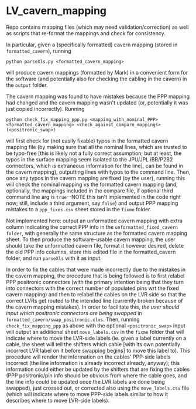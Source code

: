 # LV_cavern_mapping
Repo contains mapping files (which may need validation/correction) as well as scripts that re-format the mappings and check for consistency.

In particular, given a (specifically formatted) cavern mapping (stored in `formatted_cavern`), running

`python parseXls.py <formatted_cavern_mapping>`

will produce cavern mappings (formatted by Mark) in a convenient form for the software (and potentially also for checking the cabling in the cavern) in the `output` folder.

The cavern mapping was found to have mistakes because the PPP mapping had changed and the cavern mapping wasn't updated (or, potentially it was just copied incorrectly). Running

`python check_fix_mapping_ppp.py <mapping_with_nominal_PPP> <formatted_cavern_mapping> <check_against_compare_mappings> (<positronic_swap>)`

will first check for (not easily fixable) typos in the formatted cavern mapping file (by making sure that all the nominal lines, which are trusted to be typo-free [this is likely not a fully correct assumption; but at least, the typos in the surface mapping seem isolated to the JPU/JPL iBB/P2B2 connectors, which is extraneous information for the line], can be found in the cavern mapping), outputting lines with typos to the command line. Then, once any typos in the cavern mapping are fixed (by the user), running this will check the nominal mapping vs the formatted cavern mapping (and, optionally, the mappings included in the compare file, if optional third command line arg is `true`--NOTE this isn't implemented in the code right now; still, include a third argument, say `false`) and output PPP mapping mistakes to a `ppp_fixes.csv` sheet stored in the `fixme` folder.

Not implemented here: output an unformatted cavern mapping with extra column indicating the correct PPP info in the `unformatted_fixed_cavern folder`, with generally the same structure as the formatted cavern mapping sheet. To then produce the software-usable cavern mapping, the user should take the unformatted cavern file, format it however desired, delete the old PPP info columns, store this edited file in the formatted_cavern folder, and run `parseXls` with it as input.

In order to fix the cables that were made incorrectly due to the mistakes in the cavern mapping, the procedure that is being followed is to first relabel PPP positronic connectors (with the primary intention being that they turn into connectors with the correct number of populated pins wrt the fixed cavern mapping) and then to relabel the cables on the LVR side so that the correct LVRs get routed to the intended line (currently broken because of the cavern mapping mistakes). In order to facilitate this, _the user should input which positronic connectors are being swapped_ in `formatted_cavern/swap_positronic.xlxs`. Then, running `check_fix_mapping_ppp` as above with the optional `<positronic_swap>` input will output an additional sheet `move_labels.csv` in the `fixme` folder that will indicate where to move the LVR-side labels (ie. given a label currently on a cable, the sheet will tell the shifters which cable [with its own potentially incorrect LVR label on it before swapping begins] to move this label to). This procedure will render the information on the cables' PPP-side labels incorrect (the line information is already incorrect already, anyway); this information could either be updated by the shifters that are fixing the cables (PPP positronic/pin info should be obvious from where the cable goes, and the line info could be updated once the LVR labels are done being swapped), just crossed out, or corrected also using the `move_labels.csv` file (which will indicate where to move PPP-side labels similar to how it describes where to move LVR-side labels).
